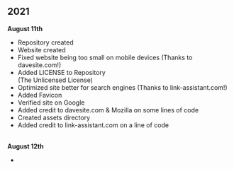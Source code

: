 ## 2021

<strong>August 11th</strong>

- Repository created
- Website created
- Fixed website being too small on mobile devices (Thanks to davesite.com!)
- Added LICENSE to Repository<br>
(The Unlicensed License)
- Optimized site better for search engines (Thanks to link-assistant.com!)
- Added Favicon 
- Verified site on Google
- Added credit to davesite.com & Mozilla on some lines of code
- Created assets directory
- Added credit to link-assistant.com on a line of code
<br>
<strong>August 12th</strong>

- 
